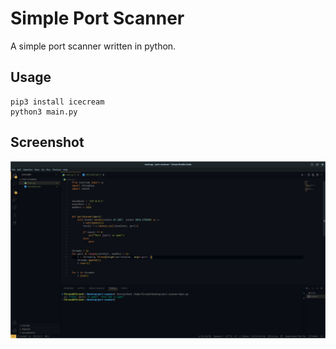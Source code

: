 # Simple Port Scanner

A simple port scanner written in python.

## Usage
```
pip3 install icecream
python3 main.py
```

## Screenshot
![Screenshot](screenshot.png)
